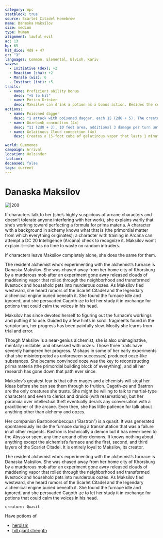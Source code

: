```yaml
---
category: npc
statblock: true
source: Scarlet Citadel Homebrew
name: Danaska Maksilov
size: medium
type: human
alignment: lawful evil
ac: 13
hp: 65
hit_dice: 4d8 + 47
cr: "3"
languages: Common, Elemental, Elvish, Kariv
saves:
  - Initiative (dex): +2
  - Reaction (cha): +2
  - Morale (wis): 0
  - Instinct (int): +5
traits:
  - name: Proficient ability bonus
    desc: "+5 to hit"
  - name: Potion Drinker
    desc: Maksilov can drink a potion as a bonus action. Besides the concoctions described below, she carries potions of flying, gaseous form, and superior healing. If she faces more than four enemies, she also has a potion of speed.
actions:
  - name: Poisoned dagger
    desc: "1 attack with poisoned dagger, each 15 (2d8 + 5). The creature is poisoned until the start of Maksilov’s next turn. A successful DC 13 Constitution saving throw halves the poison damage and prevents the poisoned condition."
  - name: Oozebomb concoction (4x)
    desc: "11 (2d8 + 3), 10 feet area, additional 3 damage per turn until acid is cleand"
  - name: Gelatinous Cloud concoction (4x)
    desc: Creates a 15-foot cube of gelatinous vapor that lasts 1 minute. Every creature inside the cloud must make a DC 13 Constitution saving throw. On a failure, the creature takes 10 (3d6) acid damage, can’t breathe, and is restrained. A successful saving throw halves the damage and prevents restraint and suffocation. A creature that ends its turn inside the cloud takes 10 (3d6) acid damage. A restrained creature can escape by taking an action to make a DC 12 Strength (Athletics) check, freeing itself and moving into an empty space of its choice within 5 feet of the cloud on a success.

world: Guemenos
campaign: Arrival
location: Holzander
faction: 
deceased: false
tags: current
---
```


# Danaska Maksilov

![|200](https://i.imgur.com/flD3Toy.png)


If characters talk to her (she’s highly suspicious of arcane characters and doesn’t tolerate anyone interfering with her work), she explains warily that she’s working toward perfecting a formula for prima materia. A character with a background in alchemy knows what that is (the primordial matter from which everything originates); a character with training in Arcana can attempt a DC 20 Intelligence (Arcana) check to recognize it. Maksilov won’t explain it—she has no time to waste on random intruders.

If characters leave Maksilov completely alone, she does the same for them.

The resident alchemist who’s experimenting with the alchemist’s furnace is Danaska Maksilov. She was chased away from her home city of Khorsburg by a murderous mob after an experiment gone awry released clouds of maddening vapor that rolled through the neighborhood and transformed livestock and household pets into murderous oozes. As Maksilov fled westward, she heard rumors of the Scarlet Citadel and the legendary alchemical engine buried beneath it. She found the furnace idle and ignored, and she persuaded Cagoth-ze to let her study it in exchange for potions that could calm the voices in his head.

Maksilov has since devoted herself to figuring out the furnace’s workings and putting it to use. Guided by a few hints in scroll fragments found in the scriptorium, her progress has been painfully slow. Mostly she learns from trial and error.

Though Maksilov is a near-genius alchemist, she is also unimaginative, mentally unstable, and obsessed with oozes. Those three traits have severely hampered her progress. Mishaps in some of her early experiments (that she misinterpreted as unforeseen successes) produced ooze-like substances. She became convinced ooze was the key to reconstructing prima materia (the primordial building block of everything), and all her research has gone down that path ever since.

Maksilov’s greatest fear is that other mages and alchemists will steal her ideas before she can see them through to fruition. Cagoth-ze and Bastron are the only creatures she trusts. She might be willing to talk to martial-type characters and even to clerics and druids (with reservations), but her paranoia over intellectual theft eventually derails any conversation with a practitioner of the arcane. Even then, she has little patience for talk about anything other than alchemy and oozes.

Her companion Bastronombecqua (“Bastron”) is a quasit. It was generated spontaneously inside the furnace during a transmutation that was a failure in all other respects. Bastron is technically a demon but it has never been to the Abyss or spent any time around other demons. It knows nothing about anything except the alchemist’s furnace and the first, second, and third layers of the Scarlet Citadel. It is entirely loyal to Maksilov, its creator.

The resident alchemist who’s experimenting with the alchemist’s furnace is Danaska Maksilov. She was chased away from her home city of Khorsburg by a murderous mob after an experiment gone awry released clouds of maddening vapor that rolled through the neighborhood and transformed livestock and household pets into murderous oozes. As Maksilov fled westward, she heard rumors of the Scarlet Citadel and the legendary alchemical engine buried beneath it. She found the furnace idle and ignored, and she persuaded Cagoth-ze to let her study it in exchange for potions that could calm the voices in his head.

```statblock
creature: Quasit
```

Have potions of 
- [heroism](http://dnd5e.wikidot.com/wondrous-items:potion-of-heroism)
- [hill giant strength](https://www.dndbeyond.com/magic-items/4706-potion-of-hill-giant-strength) 